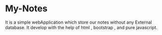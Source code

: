 # My-Notes
It is a simple webApplication which store our notes without any External database. It develop with the help of html , bootstrap , and pure javascript.
